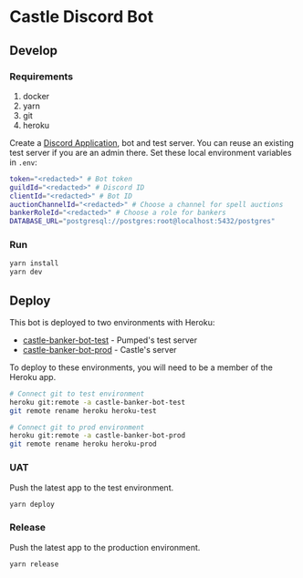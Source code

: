 # Castle Discord Bot

## Develop

### Requirements

1. docker
2. yarn
3. git
4. heroku

Create a [Discord Application](https://discord.com/developers/applications), bot and test server. You can reuse an existing test server if you are an admin there. Set these local environment variables in `.env`:

```sh
token="<redacted>" # Bot token
guildId="<redacted>" # Discord ID
clientId="<redacted>" # Bot ID
auctionChannelId="<redacted>" # Choose a channel for spell auctions
bankerRoleId="<redacted>" # Choose a role for bankers
DATABASE_URL="postgresql://postgres:root@localhost:5432/postgres"
```

### Run

```sh
yarn install
yarn dev
```

## Deploy

This bot is deployed to two environments with Heroku:

- [castle-banker-bot-test](https://dashboard.heroku.com/apps/castle-banker-bot-test/settings) - Pumped's test server
- [castle-banker-bot-prod](https://dashboard.heroku.com/apps/castle-banker-bot-prod/settings) - Castle's server

To deploy to these environments, you will need to be a member of the Heroku app.

```sh
# Connect git to test environment
heroku git:remote -a castle-banker-bot-test
git remote rename heroku heroku-test

# Connect git to prod environment
heroku git:remote -a castle-banker-bot-prod
git remote rename heroku heroku-prod
```

### UAT

Push the latest app to the test environment.

```sh
yarn deploy
```

### Release

Push the latest app to the production environment.

```sh
yarn release
```
